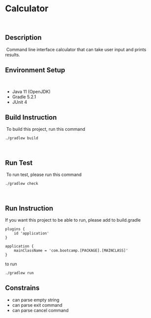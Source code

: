 # Calculator
​
## Description
​
Command line interface calculator that can take user input and prints results.
​
## Environment Setup
​
- Java 11 (OpenJDK)
- Gradle 5.2.1
- JUnit 4
​
## Build Instruction
​
To build this project, run this command
```
./gradlew build
```
​
## Run Test
​
To run test, please run this command
```
./gradlew check
```
​
## Run Instruction
If you want this project to be able to run, please add to build.gradle
```
plugins {
    id 'application'
}

application {
    mainClassName = 'com.bootcamp.[PACKAGE].[MAINCLASS]'
}

```
to run

```
./gradlew run
```

## Constrains
- can parse empty string
- can parse exit command
- can parse cancel command
